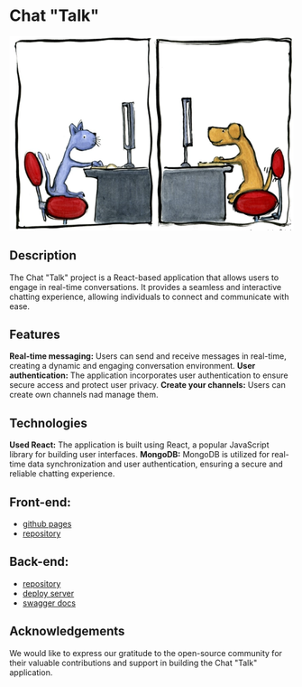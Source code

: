 # Chat "Talk"

![Talk 1](./assets/readmeImg.png)

## Description

The Chat "Talk" project is a React-based application that allows users to engage
in real-time conversations. It provides a seamless and interactive chatting
experience, allowing individuals to connect and communicate with ease.

## Features

**Real-time messaging:** Users can send and receive messages in real-time,
creating a dynamic and engaging conversation environment. **User
authentication:** The application incorporates user authentication to ensure
secure access and protect user privacy. **Create your channels:** Users can
create own channels nad manage them.

## Technologies

**Used React:** The application is built using React, a popular JavaScript
library for building user interfaces. **MongoDB:** MongoDB is utilized for
real-time data synchronization and user authentication, ensuring a secure and
reliable chatting experience.

## Front-end:

- [github pages](https://)
- [repository](https://)

## Back-end:

- [repository](https://)
- [deploy server](https://)
- [swagger docs](https://)

## Acknowledgements

We would like to express our gratitude to the open-source community for their
valuable contributions and support in building the Chat "Talk" application.
